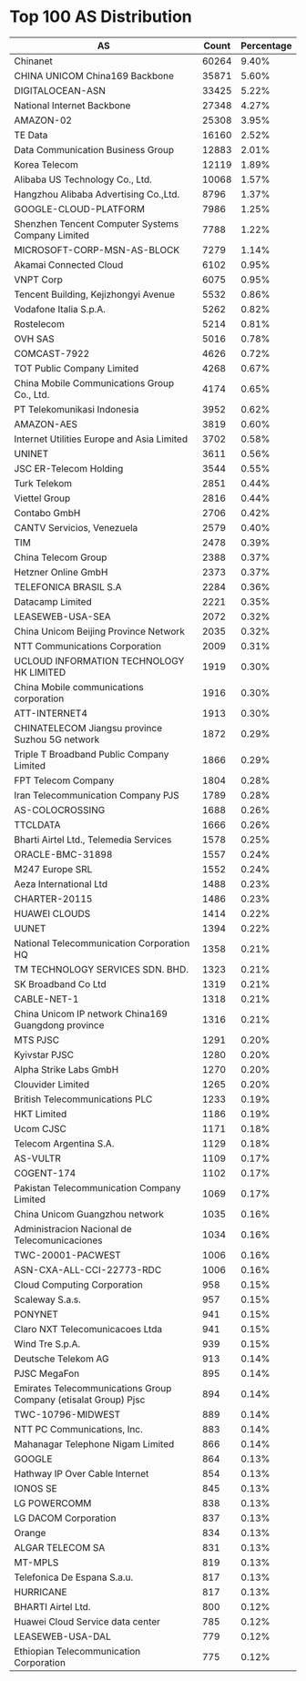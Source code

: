 # Top 100 AS Distribution
| AS | Count | Percentage |
|----|----|----|
| Chinanet | 60264 | 9.40% |
| CHINA UNICOM China169 Backbone | 35871 | 5.60% |
| DIGITALOCEAN-ASN | 33425 | 5.22% |
| National Internet Backbone | 27348 | 4.27% |
| AMAZON-02 | 25308 | 3.95% |
| TE Data | 16160 | 2.52% |
| Data Communication Business Group | 12883 | 2.01% |
| Korea Telecom | 12119 | 1.89% |
| Alibaba US Technology Co., Ltd. | 10068 | 1.57% |
| Hangzhou Alibaba Advertising Co.,Ltd. | 8796 | 1.37% |
| GOOGLE-CLOUD-PLATFORM | 7986 | 1.25% |
| Shenzhen Tencent Computer Systems Company Limited | 7788 | 1.22% |
| MICROSOFT-CORP-MSN-AS-BLOCK | 7279 | 1.14% |
| Akamai Connected Cloud | 6102 | 0.95% |
| VNPT Corp | 6075 | 0.95% |
| Tencent Building, Kejizhongyi Avenue | 5532 | 0.86% |
| Vodafone Italia S.p.A. | 5262 | 0.82% |
| Rostelecom | 5214 | 0.81% |
| OVH SAS | 5016 | 0.78% |
| COMCAST-7922 | 4626 | 0.72% |
| TOT Public Company Limited | 4268 | 0.67% |
| China Mobile Communications Group Co., Ltd. | 4174 | 0.65% |
| PT Telekomunikasi Indonesia | 3952 | 0.62% |
| AMAZON-AES | 3819 | 0.60% |
| Internet Utilities Europe and Asia Limited | 3702 | 0.58% |
| UNINET | 3611 | 0.56% |
| JSC ER-Telecom Holding | 3544 | 0.55% |
| Turk Telekom | 2851 | 0.44% |
| Viettel Group | 2816 | 0.44% |
| Contabo GmbH | 2706 | 0.42% |
| CANTV Servicios, Venezuela | 2579 | 0.40% |
| TIM | 2478 | 0.39% |
| China Telecom Group | 2388 | 0.37% |
| Hetzner Online GmbH | 2373 | 0.37% |
| TELEFONICA BRASIL S.A | 2284 | 0.36% |
| Datacamp Limited | 2221 | 0.35% |
| LEASEWEB-USA-SEA | 2072 | 0.32% |
| China Unicom Beijing Province Network | 2035 | 0.32% |
| NTT Communications Corporation | 2009 | 0.31% |
| UCLOUD INFORMATION TECHNOLOGY HK LIMITED | 1919 | 0.30% |
| China Mobile communications corporation | 1916 | 0.30% |
| ATT-INTERNET4 | 1913 | 0.30% |
| CHINATELECOM Jiangsu province Suzhou 5G network | 1872 | 0.29% |
| Triple T Broadband Public Company Limited | 1866 | 0.29% |
| FPT Telecom Company | 1804 | 0.28% |
| Iran Telecommunication Company PJS | 1789 | 0.28% |
| AS-COLOCROSSING | 1688 | 0.26% |
| TTCLDATA | 1666 | 0.26% |
| Bharti Airtel Ltd., Telemedia Services | 1578 | 0.25% |
| ORACLE-BMC-31898 | 1557 | 0.24% |
| M247 Europe SRL | 1552 | 0.24% |
| Aeza International Ltd | 1488 | 0.23% |
| CHARTER-20115 | 1486 | 0.23% |
| HUAWEI CLOUDS | 1414 | 0.22% |
| UUNET | 1394 | 0.22% |
| National Telecommunication Corporation HQ | 1358 | 0.21% |
| TM TECHNOLOGY SERVICES SDN. BHD. | 1323 | 0.21% |
| SK Broadband Co Ltd | 1319 | 0.21% |
| CABLE-NET-1 | 1318 | 0.21% |
| China Unicom IP network China169 Guangdong province | 1316 | 0.21% |
| MTS PJSC | 1291 | 0.20% |
| Kyivstar PJSC | 1280 | 0.20% |
| Alpha Strike Labs GmbH | 1270 | 0.20% |
| Clouvider Limited | 1265 | 0.20% |
| British Telecommunications PLC | 1233 | 0.19% |
| HKT Limited | 1186 | 0.19% |
| Ucom CJSC | 1171 | 0.18% |
| Telecom Argentina S.A. | 1129 | 0.18% |
| AS-VULTR | 1109 | 0.17% |
| COGENT-174 | 1102 | 0.17% |
| Pakistan Telecommunication Company Limited | 1069 | 0.17% |
| China Unicom Guangzhou network | 1035 | 0.16% |
| Administracion Nacional de Telecomunicaciones | 1034 | 0.16% |
| TWC-20001-PACWEST | 1006 | 0.16% |
| ASN-CXA-ALL-CCI-22773-RDC | 1006 | 0.16% |
| Cloud Computing Corporation | 958 | 0.15% |
| Scaleway S.a.s. | 957 | 0.15% |
| PONYNET | 941 | 0.15% |
| Claro NXT Telecomunicacoes Ltda | 941 | 0.15% |
| Wind Tre S.p.A. | 939 | 0.15% |
| Deutsche Telekom AG | 913 | 0.14% |
| PJSC MegaFon | 895 | 0.14% |
| Emirates Telecommunications Group Company (etisalat Group) Pjsc | 894 | 0.14% |
| TWC-10796-MIDWEST | 889 | 0.14% |
| NTT PC Communications, Inc. | 883 | 0.14% |
| Mahanagar Telephone Nigam Limited | 866 | 0.14% |
| GOOGLE | 864 | 0.13% |
| Hathway IP Over Cable Internet | 854 | 0.13% |
| IONOS SE | 845 | 0.13% |
| LG POWERCOMM | 838 | 0.13% |
| LG DACOM Corporation | 837 | 0.13% |
| Orange | 834 | 0.13% |
| ALGAR TELECOM SA | 831 | 0.13% |
| MT-MPLS | 819 | 0.13% |
| Telefonica De Espana S.a.u. | 817 | 0.13% |
| HURRICANE | 817 | 0.13% |
| BHARTI Airtel Ltd. | 800 | 0.12% |
| Huawei Cloud Service data center | 785 | 0.12% |
| LEASEWEB-USA-DAL | 779 | 0.12% |
| Ethiopian Telecommunication Corporation | 775 | 0.12% |
